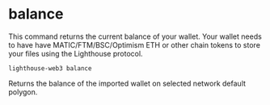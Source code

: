 # balance

This command returns the current balance of your wallet. Your wallet needs to have have MATIC/FTM/BSC/Optimism ETH or other chain tokens to store your files using the Lighthouse protocol.

```
lighthouse-web3 balance
```

Returns the balance of the imported wallet on selected network default polygon.
